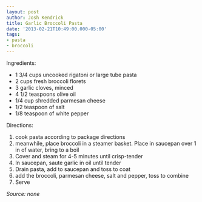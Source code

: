 ```yaml
---
layout: post
author: Josh Kendrick
title: Garlic Broccoli Pasta
date: '2013-02-21T10:49:00.000-05:00'
tags:
- pasta
- broccoli
---
```


Ingredients:
* 1 3/4 cups uncooked rigatoni or large tube pasta
* 2 cups fresh broccoli florets
* 3 garlic cloves, minced
* 4 1/2 teaspoons olive oil
* 1/4 cup shredded parmesan cheese
* 1/2 teaspoon of salt
* 1/8 teaspoon of white pepper

Directions:
1. cook pasta according to package directions
2. meanwhile, place broccoli in a steamer basket. Place in saucepan over 1 in of water, bring to a boil
3. Cover and steam for 4-5 minutes until crisp-tender
4. In saucepan, saute garlic in oil until tender
5. Drain pasta, add to saucepan and toss to coat
6. add the broccoli, parmesan cheese, salt and pepper, toss to combine
7. Serve

*Source: none*